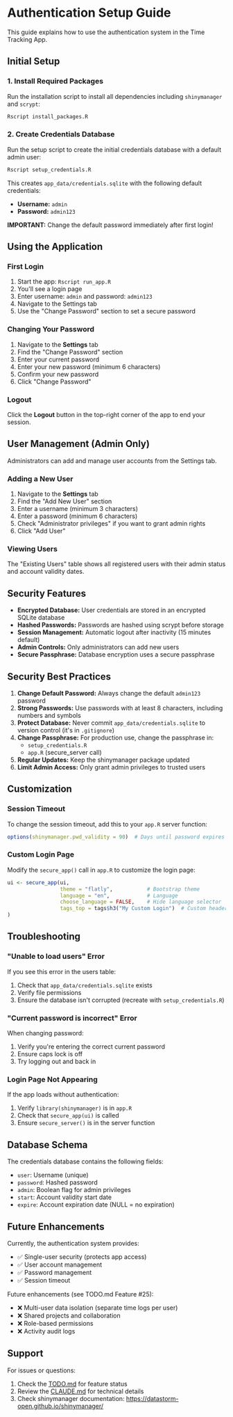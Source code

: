 # Authentication Setup Guide

This guide explains how to use the authentication system in the Time Tracking App.

## Initial Setup

### 1. Install Required Packages

Run the installation script to install all dependencies including `shinymanager` and `scrypt`:

```r
Rscript install_packages.R
```

### 2. Create Credentials Database

Run the setup script to create the initial credentials database with a default admin user:

```r
Rscript setup_credentials.R
```

This creates `app_data/credentials.sqlite` with the following default credentials:

- **Username:** `admin`
- **Password:** `admin123`

**IMPORTANT:** Change the default password immediately after first login!

## Using the Application

### First Login

1. Start the app: `Rscript run_app.R`
2. You'll see a login page
3. Enter username: `admin` and password: `admin123`
4. Navigate to the Settings tab
5. Use the "Change Password" section to set a secure password

### Changing Your Password

1. Navigate to the **Settings** tab
2. Find the "Change Password" section
3. Enter your current password
4. Enter your new password (minimum 6 characters)
5. Confirm your new password
6. Click "Change Password"

### Logout

Click the **Logout** button in the top-right corner of the app to end your session.

## User Management (Admin Only)

Administrators can add and manage user accounts from the Settings tab.

### Adding a New User

1. Navigate to the **Settings** tab
2. Find the "Add New User" section
3. Enter a username (minimum 3 characters)
4. Enter a password (minimum 6 characters)
5. Check "Administrator privileges" if you want to grant admin rights
6. Click "Add User"

### Viewing Users

The "Existing Users" table shows all registered users with their admin status and account validity dates.

## Security Features

- **Encrypted Database:** User credentials are stored in an encrypted SQLite database
- **Hashed Passwords:** Passwords are hashed using scrypt before storage
- **Session Management:** Automatic logout after inactivity (15 minutes default)
- **Admin Controls:** Only administrators can add new users
- **Secure Passphrase:** Database encryption uses a secure passphrase

## Security Best Practices

1. **Change Default Password:** Always change the default `admin123` password
2. **Strong Passwords:** Use passwords with at least 8 characters, including numbers and symbols
3. **Protect Database:** Never commit `app_data/credentials.sqlite` to version control (it's in `.gitignore`)
4. **Change Passphrase:** For production use, change the passphrase in:
   - `setup_credentials.R`
   - `app.R` (secure_server call)
5. **Regular Updates:** Keep the shinymanager package updated
6. **Limit Admin Access:** Only grant admin privileges to trusted users

## Customization

### Session Timeout

To change the session timeout, add this to your `app.R` server function:

```r
options(shinymanager.pwd_validity = 90)  # Days until password expires
```

### Custom Login Page

Modify the `secure_app()` call in `app.R` to customize the login page:

```r
ui <- secure_app(ui,
                 theme = "flatly",           # Bootstrap theme
                 language = "en",            # Language
                 choose_language = FALSE,    # Hide language selector
                 tags_top = tags$h3("My Custom Login")  # Custom header
)
```

## Troubleshooting

### "Unable to load users" Error

If you see this error in the users table:
1. Check that `app_data/credentials.sqlite` exists
2. Verify file permissions
3. Ensure the database isn't corrupted (recreate with `setup_credentials.R`)

### "Current password is incorrect" Error

When changing password:
1. Verify you're entering the correct current password
2. Ensure caps lock is off
3. Try logging out and back in

### Login Page Not Appearing

If the app loads without authentication:
1. Verify `library(shinymanager)` is in `app.R`
2. Check that `secure_app(ui)` is called
3. Ensure `secure_server()` is in the server function

## Database Schema

The credentials database contains the following fields:

- `user`: Username (unique)
- `password`: Hashed password
- `admin`: Boolean flag for admin privileges
- `start`: Account validity start date
- `expire`: Account expiration date (NULL = no expiration)

## Future Enhancements

Currently, the authentication system provides:
- ✅ Single-user security (protects app access)
- ✅ User account management
- ✅ Password management
- ✅ Session timeout

Future enhancements (see TODO.md Feature #25):
- ❌ Multi-user data isolation (separate time logs per user)
- ❌ Shared projects and collaboration
- ❌ Role-based permissions
- ❌ Activity audit logs

## Support

For issues or questions:
1. Check the [TODO.md](docs/TODO.md) for feature status
2. Review the [CLAUDE.md](CLAUDE.md) for technical details
3. Check shinymanager documentation: https://datastorm-open.github.io/shinymanager/
